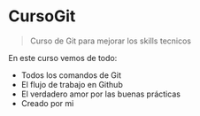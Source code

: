 # CursoGit

> Curso de Git para mejorar los skills tecnicos

En este curso vemos de todo:
* Todos los comandos de Git
* El flujo de trabajo en Github
* El verdadero amor por las buenas prácticas
* Creado por mi